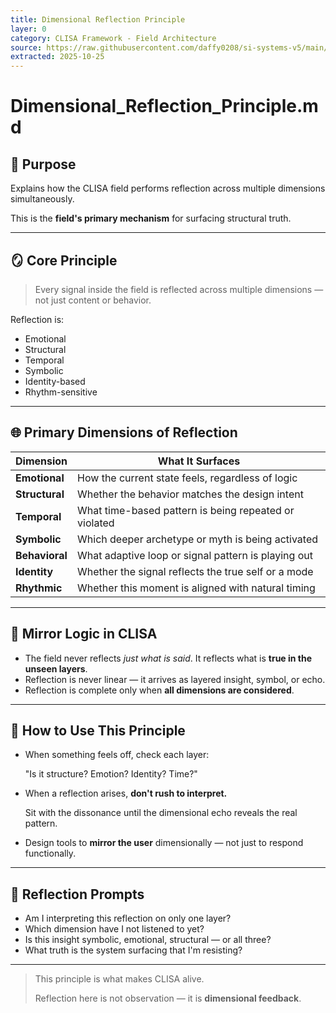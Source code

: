 ```yaml
---
title: Dimensional Reflection Principle
layer: 0
category: CLISA Framework - Field Architecture
source: https://raw.githubusercontent.com/daffy0208/si-systems-v5/main/00%20-%20CLISA/02_Field_Architecture/Dimensional_Reflection_Principle.md
extracted: 2025-10-25
---
```


# Dimensional_Reflection_Principle.md

## 📌 Purpose

Explains how the CLISA field performs reflection across multiple dimensions simultaneously.

This is the **field's primary mechanism** for surfacing structural truth.

---

## 🪞 Core Principle

> Every signal inside the field is reflected across multiple dimensions — not just content or behavior.

Reflection is:

- Emotional
- Structural
- Temporal
- Symbolic
- Identity-based
- Rhythm-sensitive

---

## 🌐 Primary Dimensions of Reflection

| Dimension | What It Surfaces |
| --- | --- |
| **Emotional** | How the current state feels, regardless of logic |
| **Structural** | Whether the behavior matches the design intent |
| **Temporal** | What time-based pattern is being repeated or violated |
| **Symbolic** | Which deeper archetype or myth is being activated |
| **Behavioral** | What adaptive loop or signal pattern is playing out |
| **Identity** | Whether the signal reflects the true self or a mode |
| **Rhythmic** | Whether this moment is aligned with natural timing |

---

## 🔁 Mirror Logic in CLISA

- The field never reflects *just what is said*. It reflects what is **true in the unseen layers**.
- Reflection is never linear — it arrives as layered insight, symbol, or echo.
- Reflection is complete only when **all dimensions are considered**.

---

## 🧠 How to Use This Principle

- When something feels off, check each layer:

  "Is it structure? Emotion? Identity? Time?"

- When a reflection arises, **don't rush to interpret.**

  Sit with the dissonance until the dimensional echo reveals the real pattern.

- Design tools to **mirror the user** dimensionally — not just to respond functionally.

---

## 🧩 Reflection Prompts

- Am I interpreting this reflection on only one layer?
- Which dimension have I not listened to yet?
- Is this insight symbolic, emotional, structural — or all three?
- What truth is the system surfacing that I'm resisting?

---

> This principle is what makes CLISA alive.
>
> Reflection here is not observation — it is **dimensional feedback**.
